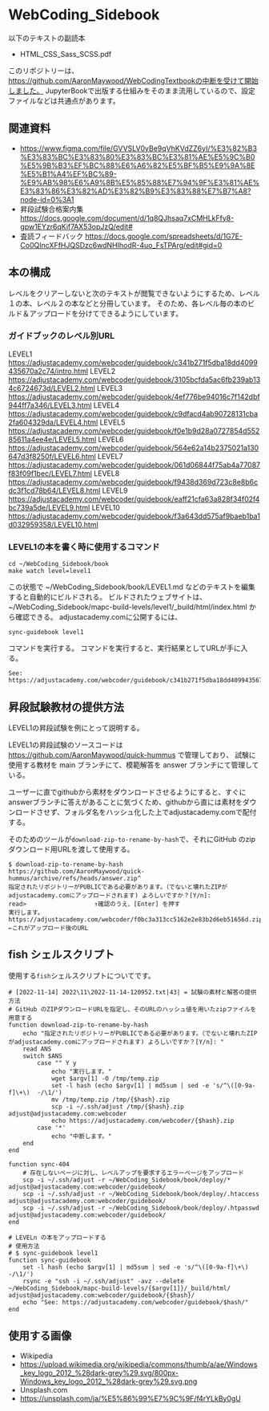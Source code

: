 # WebCoding_Sidebook

以下のテキストの副読本
- HTML_CSS_Sass_SCSS.pdf

このリポジトリーは、https://github.com/AaronMaywood/WebCodingTextbookの中断を受けて開始しました。
JupyterBookで出版する仕組みをそのまま流用しているので、設定ファイルなどは共通点があります。

## 関連資料
- https://www.figma.com/file/GVVSLV0yBe9qVhKVdZZ6yI/%E3%82%B3%E3%83%BC%E3%83%80%E3%83%BC%E3%81%AE%E5%9C%B0%E5%9B%B3%EF%BC%88%E6%A6%82%E5%BF%B5%E9%9A%8E%E5%B1%A4%EF%BC%89-%E9%AB%98%E6%A9%8B%E5%85%88%E7%94%9F%E3%81%AE%E3%83%86%E3%82%AD%E3%82%B9%E3%83%88%E7%B7%A8?node-id=0%3A1
- 昇段試験合格案内集
	https://docs.google.com/document/d/1q8QJhsaq7xCMHLkFfy8-gpw1EYzr6qKif7AX53opJzQ/edit#
- 査読フィードバック
	https://docs.google.com/spreadsheets/d/1G7E-Co0QIncXFfHJQSDzc6wdNHIhodR-4uo_FsTPArg/edit#gid=0 

## 本の構成

レベルをクリアーしないと次のテキストが閲覧できないようにするため、レベル１の本、レベル２の本などと分冊しています。
そのため、各レベル毎の本のビルド＆アップロードを分けてできるようにしています。

### ガイドブックのレベル別URL

LEVEL1
https://adjustacademy.com/webcoder/guidebook/c341b271f5dba18dd4099435670a2c74/intro.html
LEVEL2
https://adjustacademy.com/webcoder/guidebook/3105bcfda5ac6fb239ab134c6724673d/LEVEL2.html
LEVEL3
https://adjustacademy.com/webcoder/guidebook/4ef776be94016c7f142dbf944ff7a346/LEVEL3.html
LEVEL4
https://adjustacademy.com/webcoder/guidebook/c9dfacd4ab90728131cba2fa604329da/LEVEL4.html
LEVEL5
https://adjustacademy.com/webcoder/guidebook/f0e1b9d28a0727854d55285611a4ee4e/LEVEL5.html
LEVEL6
https://adjustacademy.com/webcoder/guidebook/564e62a14b2375021a130647d3f8250f/LEVEL6.html
LEVEL7
https://adjustacademy.com/webcoder/guidebook/061d06844f75ab4a77087f83f09f1bec/LEVEL7.html
LEVEL8
https://adjustacademy.com/webcoder/guidebook/f9438d369d723c8e8b6cdc3f1cd78b64/LEVEL8.html
LEVEL9
https://adjustacademy.com/webcoder/guidebook/eaff21cfa63a828f34f02f4bc739a5de/LEVEL9.html
LEVEL10
https://adjustacademy.com/webcoder/guidebook/f3a643dd575af9baeb1ba1d032959358/LEVEL10.html


### LEVEL1の本を書く時に使用するコマンド

```
cd ~/WebCoding_Sidebook/book
make watch level=level1
```
この状態で ~/WebCoding_Sidebook/book/LEVEL1.md などのテキストを編集すると自動的にビルドされる。
ビルドされたウェブサイトは、 ~/WebCoding_Sidebook/mapc-build-levels/level1/_build/html/index.html から確認できる。
adjustacademy.comに公開するには、
```
sync-guidebook level1
```
コマンドを実行する。
コマンドを実行すると、実行結果としてURLが手に入る。
```
See: https://adjustacademy.com/webcoder/guidebook/c341b271f5dba18dd4099435670a2c74/
```

## 昇段試験教材の提供方法

LEVEL1の昇段試験を例にとって説明する。

LEVEL1の昇段試験のソースコードは
https://github.com/AaronMaywood/quick-hummus
で管理しており、
試験に使用する教材を main ブランチにて、模範解答を answer ブランチにて管理している。

ユーザーに直でgithubから素材をダウンロードさせるようにすると、すぐにanswerブランチに答えがあることに気づくため、githubから直には素材をダウンロードさせず、フォルダ名をハッシュ化した上でadjustacademy.comで配付する。

そのためのツールが`download-zip-to-rename-by-hash`で、それにGitHub のzipダウンロード用URLを渡して使用する。
```
$ download-zip-to-rename-by-hash https://github.com/AaronMaywood/quick-hummus/archive/refs/heads/answer.zip^
指定されたリポジトリーがPUBLICである必要があります。（でないと壊れたZIPがadjustacademy.comにアップロードされます) よろしいですか？[Y/n]:
read>                   ↑確認のうえ、[Enter] を押す
実行します。
https://adjustacademy.com/webcoder/f0bc3a313cc5162e2e83b2d6eb51656d.zip    ←これがアップロード後のURL
```

## fish シェルスクリプト

使用する`fish`シェルスクリプトについてです。

```~.config/fish/config.fish
# [2022-11-14] 2022\11\2022-11-14-120952.txt|43| = 試験の素材と解答の提供方法
# GitHub のZIPダウンロードURLを指定し、そのURLのハッシュ値を用いたzipファイルを用意する
function download-zip-to-rename-by-hash
	echo "指定されたリポジトリーがPUBLICである必要があります。（でないと壊れたZIPがadjustacademy.comにアップロードされます) よろしいですか？[Y/n]: "
	read ANS
	switch $ANS
		case "" Y y
			echo "実行します。"
			wget $argv[1] -O /tmp/temp.zip
			set -l hash (echo $argv[1] | md5sum | sed -e 's/^\([0-9a-f]\+\)  -/\1/')
			mv /tmp/temp.zip /tmp/{$hash}.zip
			scp -i ~/.ssh/adjust /tmp/{$hash}.zip adjust@adjustacademy.com:webcoder
			echo https://adjustacademy.com/webcoder/{$hash}.zip
		case '*'
			echo "中断します。"
	end
end

function sync-404
	# 存在しないページに対し、レベルアップを要求するエラーページをアップロード
	scp -i ~/.ssh/adjust -r ~/WebCoding_Sidebook/book/deploy/* adjust@adjustacademy.com:webcoder/guidebook/
	scp -i ~/.ssh/adjust -r ~/WebCoding_Sidebook/book/deploy/.htaccess adjust@adjustacademy.com:webcoder/guidebook/
	scp -i ~/.ssh/adjust -r ~/WebCoding_Sidebook/book/deploy/.htpasswd adjust@adjustacademy.com:webcoder/guidebook/
end

# LEVELn の本をアップロードする
# 使用方法
# $ sync-guidebook level1
function sync-guidebook
	set -l hash (echo $argv[1] | md5sum | sed -e 's/^\([0-9a-f]\+\)  -/\1/')
	rsync -e "ssh -i ~/.ssh/adjust" -avz --delete ~/WebCoding_Sidebook/mapc-build-levels/{$argv[1]}/_build/html/ adjust@adjustacademy.com:webcoder/guidebook/{$hash}/
	echo "See: https://adjustacademy.com/webcoder/guidebook/$hash/"
end
```

## 使用する画像
- Wikipedia 
 - https://upload.wikimedia.org/wikipedia/commons/thumb/a/ae/Windows_key_logo_2012_%28dark-grey%29.svg/800px-Windows_key_logo_2012_%28dark-grey%29.svg.png
- Unsplash.com
 - https://unsplash.com/ja/%E5%86%99%E7%9C%9F/f4rYLkBy0gU

